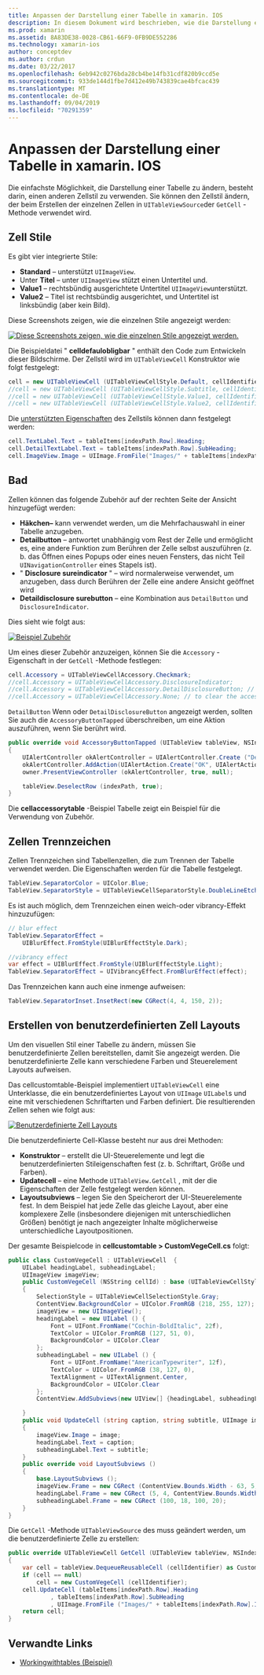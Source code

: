 ```yaml
---
title: Anpassen der Darstellung einer Tabelle in xamarin. IOS
description: In diesem Dokument wird beschrieben, wie die Darstellung einer Tabelle in xamarin. IOS angepasst wird. Es werden Zellen Stile, Zubehör, Zellen Trennzeichen und benutzerdefinierte Zell Layouts erläutert.
ms.prod: xamarin
ms.assetid: 8A83DE38-0028-CB61-66F9-0FB9DE552286
ms.technology: xamarin-ios
author: conceptdev
ms.author: crdun
ms.date: 03/22/2017
ms.openlocfilehash: 6eb942c0276bda28cb4be14fb31cdf820b9ccd5e
ms.sourcegitcommit: 933de144d1fbe7d412e49b743839cae4bfcac439
ms.translationtype: MT
ms.contentlocale: de-DE
ms.lasthandoff: 09/04/2019
ms.locfileid: "70291359"
---
```

# <a name="customizing-a-tables-appearance-in-xamarinios"></a>Anpassen der Darstellung einer Tabelle in xamarin. IOS

Die einfachste Möglichkeit, die Darstellung einer Tabelle zu ändern, besteht darin, einen anderen Zellstil zu verwenden. Sie können den Zellstil ändern, der beim Erstellen der einzelnen Zellen in `UITableViewSource`der `GetCell` -Methode verwendet wird.

## <a name="cell-styles"></a>Zell Stile

Es gibt vier integrierte Stile:

- **Standard** – unterstützt `UIImageView`.
- Unter **Titel** – unter `UIImageView` stützt einen Untertitel und.
- **Value1** – rechtsbündig ausgerichtete Untertitel `UIImageView`unterstützt.
- **Value2** – Titel ist rechtsbündig ausgerichtet, und Untertitel ist linksbündig (aber kein Bild).


Diese Screenshots zeigen, wie die einzelnen Stile angezeigt werden:

 [![](customizing-table-appearance-images/image7.png "Diese Screenshots zeigen, wie die einzelnen Stile angezeigt werden.")](customizing-table-appearance-images/image7.png#lightbox)

Die Beispieldatei " **celldefaulobligbar** " enthält den Code zum Entwickeln dieser Bildschirme. Der Zellstil wird im `UITableViewCell` Konstruktor wie folgt festgelegt:

```csharp
cell = new UITableViewCell (UITableViewCellStyle.Default, cellIdentifier);
//cell = new UITableViewCell (UITableViewCellStyle.Subtitle, cellIdentifier);
//cell = new UITableViewCell (UITableViewCellStyle.Value1, cellIdentifier);
//cell = new UITableViewCell (UITableViewCellStyle.Value2, cellIdentifier);
```

Die [unterstützten Eigenschaften](xref:UIKit.UITableViewCell) des Zellstils können dann festgelegt werden:

```csharp
cell.TextLabel.Text = tableItems[indexPath.Row].Heading;
cell.DetailTextLabel.Text = tableItems[indexPath.Row].SubHeading;
cell.ImageView.Image = UIImage.FromFile("Images/" + tableItems[indexPath.Row].ImageName); // don't use for Value2
```

## <a name="accessories"></a>Bad

Zellen können das folgende Zubehör auf der rechten Seite der Ansicht hinzugefügt werden:

- **Häkchen–** kann verwendet werden, um die Mehrfachauswahl in einer Tabelle anzugeben.
- **Detailbutton** – antwortet unabhängig vom Rest der Zelle und ermöglicht es, eine andere Funktion zum Berühren der Zelle selbst auszuführen (z. b. das Öffnen eines Popups oder eines neuen Fensters, das nicht Teil `UINavigationController` eines Stapels ist).
- " **Disclosure sureindicator** " – wird normalerweise verwendet, um anzugeben, dass durch Berühren der Zelle eine andere Ansicht geöffnet wird
- **Detaildisclosure surebutton** – eine Kombination aus `DetailButton` und `DisclosureIndicator`.


Dies sieht wie folgt aus:

 [![](customizing-table-appearance-images/image8.png "Beispiel Zubehör")](customizing-table-appearance-images/image8.png#lightbox)

Um eines dieser Zubehör anzuzeigen, können Sie die `Accessory` -Eigenschaft in der `GetCell` -Methode festlegen:

```csharp
cell.Accessory = UITableViewCellAccessory.Checkmark;
//cell.Accessory = UITableViewCellAccessory.DisclosureIndicator;
//cell.Accessory = UITableViewCellAccessory.DetailDisclosureButton; // implement AccessoryButtonTapped
//cell.Accessory = UITableViewCellAccessory.None; // to clear the accessory
```

`DetailButton` Wenn oder `DetailDisclosureButton` angezeigt werden, sollten Sie auch die `AccessoryButtonTapped` überschreiben, um eine Aktion auszuführen, wenn Sie berührt wird.

```csharp
public override void AccessoryButtonTapped (UITableView tableView, NSIndexPath indexPath)
{
    UIAlertController okAlertController = UIAlertController.Create ("DetailDisclosureButton Touched", tableItems[indexPath.Row].Heading, UIAlertControllerStyle.Alert);
    okAlertController.AddAction(UIAlertAction.Create("OK", UIAlertActionStyle.Default, null));
    owner.PresentViewController (okAlertController, true, null);

    tableView.DeselectRow (indexPath, true);
}
```

Die **cellaccessorytable** -Beispiel Tabelle zeigt ein Beispiel für die Verwendung von Zubehör.

## <a name="cell-separators"></a>Zellen Trennzeichen

Zellen Trennzeichen sind Tabellenzellen, die zum Trennen der Tabelle verwendet werden. Die Eigenschaften werden für die Tabelle festgelegt.

```csharp
TableView.SeparatorColor = UIColor.Blue;
TableView.SeparatorStyle = UITableViewCellSeparatorStyle.DoubleLineEtched;
```

Es ist auch möglich, dem Trennzeichen einen weich-oder vibrancy-Effekt hinzuzufügen:

```csharp
// blur effect
TableView.SeparatorEffect =
    UIBlurEffect.FromStyle(UIBlurEffectStyle.Dark);

//vibrancy effect
var effect = UIBlurEffect.FromStyle(UIBlurEffectStyle.Light);
TableView.SeparatorEffect = UIVibrancyEffect.FromBlurEffect(effect);
```

Das Trennzeichen kann auch eine inmenge aufweisen:

```csharp
TableView.SeparatorInset.InsetRect(new CGRect(4, 4, 150, 2));
```

## <a name="creating-custom-cell-layouts"></a>Erstellen von benutzerdefinierten Zell Layouts

Um den visuellen Stil einer Tabelle zu ändern, müssen Sie benutzerdefinierte Zellen bereitstellen, damit Sie angezeigt werden. Die benutzerdefinierte Zelle kann verschiedene Farben und Steuerelement Layouts aufweisen.

Das cellcustomtable-Beispiel implementiert `UITableViewCell` eine Unterklasse, die ein benutzerdefiniertes Layout von `UIImage` `UILabel`s und eine mit verschiedenen Schriftarten und Farben definiert. Die resultierenden Zellen sehen wie folgt aus:

 [![](customizing-table-appearance-images/image9.png "Benutzerdefinierte Zell Layouts")](customizing-table-appearance-images/image9.png#lightbox)

Die benutzerdefinierte Cell-Klasse besteht nur aus drei Methoden:

- **Konstruktor** – erstellt die UI-Steuerelemente und legt die benutzerdefinierten Stileigenschaften fest (z. b. Schriftart, Größe und Farben).
- **Updatecell** – eine Methode `UITableView.GetCell` , mit der die Eigenschaften der Zelle festgelegt werden können.
- **Layoutsubviews** – legen Sie den Speicherort der UI-Steuerelemente fest. In dem Beispiel hat jede Zelle das gleiche Layout, aber eine komplexere Zelle (insbesondere diejenigen mit unterschiedlichen Größen) benötigt je nach angezeigter Inhalte möglicherweise unterschiedliche Layoutpositionen.


Der gesamte Beispielcode in **cellcustomtable > CustomVegeCell.cs** folgt:

```csharp
public class CustomVegeCell : UITableViewCell  {
    UILabel headingLabel, subheadingLabel;
    UIImageView imageView;
    public CustomVegeCell (NSString cellId) : base (UITableViewCellStyle.Default, cellId)
    {
        SelectionStyle = UITableViewCellSelectionStyle.Gray;
        ContentView.BackgroundColor = UIColor.FromRGB (218, 255, 127);
        imageView = new UIImageView();
        headingLabel = new UILabel () {
            Font = UIFont.FromName("Cochin-BoldItalic", 22f),
            TextColor = UIColor.FromRGB (127, 51, 0),
            BackgroundColor = UIColor.Clear
        };
        subheadingLabel = new UILabel () {
            Font = UIFont.FromName("AmericanTypewriter", 12f),
            TextColor = UIColor.FromRGB (38, 127, 0),
            TextAlignment = UITextAlignment.Center,
            BackgroundColor = UIColor.Clear
        };
        ContentView.AddSubviews(new UIView[] {headingLabel, subheadingLabel, imageView});

    }
    public void UpdateCell (string caption, string subtitle, UIImage image)
    {
        imageView.Image = image;
        headingLabel.Text = caption;
        subheadingLabel.Text = subtitle;
    }
    public override void LayoutSubviews ()
    {
        base.LayoutSubviews ();
        imageView.Frame = new CGRect (ContentView.Bounds.Width - 63, 5, 33, 33);
        headingLabel.Frame = new CGRect (5, 4, ContentView.Bounds.Width - 63, 25);
        subheadingLabel.Frame = new CGRect (100, 18, 100, 20);
    }
}
```

Die `GetCell` -Methode `UITableViewSource` des muss geändert werden, um die benutzerdefinierte Zelle zu erstellen:

```csharp
public override UITableViewCell GetCell (UITableView tableView, NSIndexPath indexPath)
{
    var cell = tableView.DequeueReusableCell (cellIdentifier) as CustomVegeCell;
    if (cell == null)
        cell = new CustomVegeCell (cellIdentifier);
    cell.UpdateCell (tableItems[indexPath.Row].Heading
            , tableItems[indexPath.Row].SubHeading
            , UIImage.FromFile ("Images/" + tableItems[indexPath.Row].ImageName) );
    return cell;
}
```



## <a name="related-links"></a>Verwandte Links

- [Workingwithtables (Beispiel)](https://docs.microsoft.com/samples/xamarin/ios-samples/workingwithtables)
